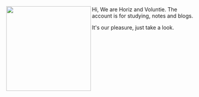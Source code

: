 <img align="left" src="https://github.com/VoluntieTsai/VoluntieTsai/blob/main/EliasAinsworth.png" height="225" width="auto" >
Hi, We are Horiz and Voluntie.  
The account is for studying, notes and blogs.

It's our pleasure, just take a look.


<!---
Raincrow9/Raincrow9 is a ✨ special ✨ repository because its `README.md` (this file) appears on your GitHub profile.
You can click the Preview link to take a look at your changes.
--->
